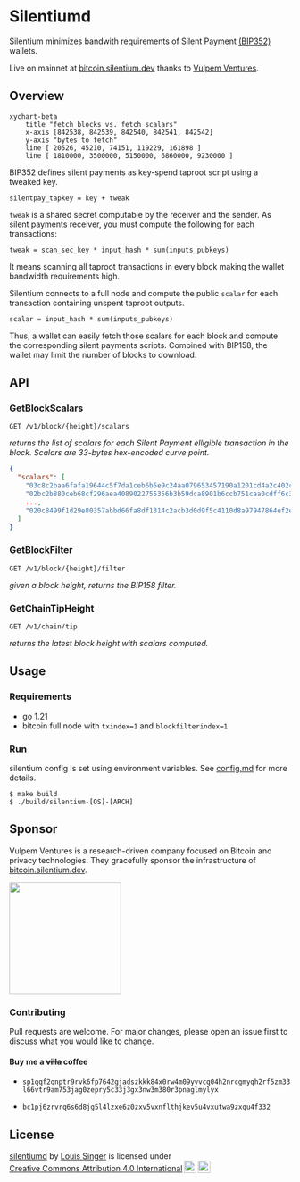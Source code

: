 # Silentiumd

Silentium minimizes bandwith requirements of Silent Payment [(BIP352)](https://bips.dev/352/) wallets. 

Live on mainnet at [bitcoin.silentium.dev](https://bitcoin.silentium.dev/v1/info) thanks to [Vulpem Ventures](https://vulpem.com/).

## Overview

```mermaid
xychart-beta
    title "fetch blocks vs. fetch scalars"
    x-axis [842538, 842539, 842540, 842541, 842542]
    y-axis "bytes to fetch" 
    line [ 20526, 45210, 74151, 119229, 161898 ]
    line [ 1810000, 3500000, 5150000, 6860000, 9230000 ]
```

BIP352 defines silent payments as key-spend taproot script using a tweaked key.
```
silentpay_tapkey = key + tweak
```

`tweak` is a shared secret computable by the receiver and the sender. As silent payments receiver, you must compute the following for each transactions:

```
tweak = scan_sec_key * input_hash * sum(inputs_pubkeys)
```

It means scanning all taproot transactions in every block making the wallet bandwidth requirements high. 

Silentium connects to a full node and compute the public `scalar` for each transaction containing unspent taproot outputs.

```
scalar = input_hash * sum(inputs_pubkeys)
```

 Thus, a wallet can easily fetch those scalars for each block and compute the corresponding silent payments scripts. Combined with BIP158, the wallet may limit the number of blocks to download.

## API

### GetBlockScalars 

`GET /v1/block/{height}/scalars`

*returns the list of scalars for each Silent Payment elligible transaction in the block. Scalars are 33-bytes hex-encoded curve point.*

```json
{
  "scalars": [
    "03c8c2baa6fafa19644c5f7da1ceb6b5e9c24aa079653457190a1201cd4a2c402c",
    "02bc2b880ceb68cf296aea4089022755356b3b59dca8901b6ccb751caa0cdff6c3",
    ...,
    "020c8499f1d29e80357abbd66fa8df1314c2acb3d0d9f5c4110d8a97947864ef2e"
  ]
}
```

### GetBlockFilter

`GET /v1/block/{height}/filter`

*given a block height, returns the BIP158 filter.*

### GetChainTipHeight

`GET /v1/chain/tip`

*returns the latest block height with scalars computed.*

 ## Usage

 ### Requirements

 * go 1.21
 * bitcoin full node with `txindex=1` and `blockfilterindex=1`

### Run

silentium config is set using environment variables. See [config.md](config.md) for more details.

```
$ make build
$ ./build/silentium-[OS]-[ARCH]
```

## Sponsor

Vulpem Ventures is a research-driven company focused on Bitcoin and privacy technologies. They gracefully sponsor the infrastructure of [bitcoin.silentium.dev](https://bitcoin.silentium.dev/v1/chain/tip).

<a href="https://vulpem.com" target="_blank">
    <img src="https://vulpem.com/logo_horizontal_100.29bae319.svg" width=200>
</a>

### Contributing

Pull requests are welcome. For major changes, please open an issue first to discuss what you would like to change.

#### Buy me a <s>villa</s> coffee

* `sp1qqf2qnptr9rvk6fp7642gjadszkkk84x0rw4m09yvvcq04h2nrcgmyqh2rf5zm33l66vtr9am753jag0zepry5c33j3gx3nw3m380r3pnaglmylyx`

* `bc1pj6zrvrq6s6d8jg5l4lzxe6z0zxv5vxnflthjkev5u4vxutwa9zxqu4f332`





## License

<p xmlns:cc="http://creativecommons.org/ns#" xmlns:dct="http://purl.org/dc/terms/"><a property="dct:title" rel="cc:attributionURL" href="https://github.com/louisinger/silentiumd">silentiumd</a> by <a rel="cc:attributionURL dct:creator" property="cc:attributionName" href="https://github.com/louisinger">Louis Singer</a> is licensed under <a href="https://creativecommons.org/licenses/by/4.0/?ref=chooser-v1" target="_blank" rel="license noopener noreferrer" style="display:inline-block;">Creative Commons Attribution 4.0 International<img style="height:22px!important;margin-left:3px;vertical-align:text-bottom;" src="https://mirrors.creativecommons.org/presskit/icons/cc.svg?ref=chooser-v1" alt=""><img style="height:22px!important;margin-left:3px;vertical-align:text-bottom;" src="https://mirrors.creativecommons.org/presskit/icons/by.svg?ref=chooser-v1" alt=""></a></p>
